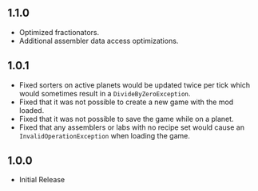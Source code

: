 ## 1.1.0
* Optimized fractionators.
* Additional assembler data access optimizations.

## 1.0.1
* Fixed sorters on active planets would be updated twice per tick which would sometimes result in a `DivideByZeroException`.
* Fixed that it was not possible to create a new game with the mod loaded.
* Fixed that it was not possible to save the game while on a planet.
* Fixed that any assemblers or labs with no recipe set would cause an `InvalidOperationException` when loading the game.

## 1.0.0
* Initial Release